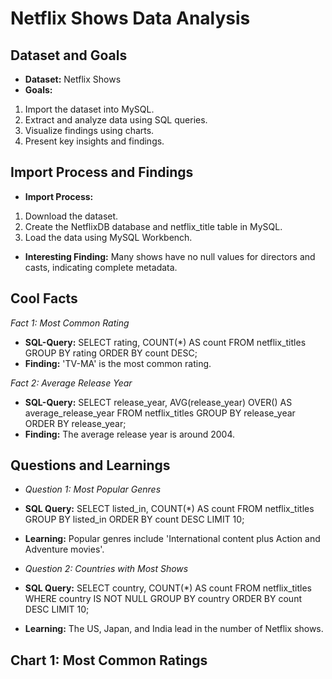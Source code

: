 # Netflix Shows Data Analysis

## Dataset and Goals

- **Dataset:** Netflix Shows
- **Goals:**

1. Import the dataset into MySQL.
2. Extract and analyze data using SQL queries.
3. Visualize findings using charts.
4. Present key insights and findings.

## Import Process and Findings

- **Import Process:**

1. Download the dataset.
2. Create the NetflixDB database and netflix_title table in MySQL.
3. Load the data using MySQL Workbench.

- **Interesting Finding:**
  Many shows have no null values for directors and casts, indicating complete metadata.

## Cool Facts

_Fact 1: Most Common Rating_

- **SQL-Query:** SELECT rating, COUNT(\*) AS count FROM netflix_titles GROUP BY rating ORDER BY count DESC;
- **Finding:** 'TV-MA' is the most common rating.

_Fact 2: Average Release Year_

- **SQL-Query:** SELECT release_year, AVG(release_year) OVER() AS average_release_year FROM netflix_titles GROUP BY release_year ORDER BY release_year;
- **Finding:** The average release year is around 2004.

## Questions and Learnings

- _Question 1: Most Popular Genres_
- **SQL Query:** SELECT listed_in, COUNT(\*) AS count FROM netflix_titles GROUP BY listed_in ORDER BY count DESC LIMIT 10;
- **Learning:** Popular genres include 'International content plus Action and Adventure movies'.

- _Question 2: Countries with Most Shows_
- **SQL Query:** SELECT country, COUNT(\*) AS count FROM netflix_titles WHERE country IS NOT NULL GROUP BY country ORDER BY count DESC LIMIT 10;
- **Learning:** The US, Japan, and India lead in the number of Netflix shows.

## Chart 1: Most Common Ratings
